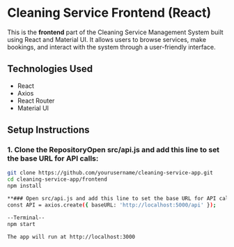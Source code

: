 # Cleaning Service Frontend (React)

This is the **frontend** part of the Cleaning Service Management System built using React and Material UI. It allows users to browse services, make bookings, and interact with the system through a user-friendly interface.

## Technologies Used

- React
- Axios
- React Router
- Material UI

## Setup Instructions

### 1. Clone the RepositoryOpen src/api.js and add this line to set the base URL for API calls:

```bash
git clone https://github.com/yourusername/cleaning-service-app.git
cd cleaning-service-app/frontend
npm install

**### Open src/api.js and add this line to set the base URL for API calls:**
const API = axios.create({ baseURL: 'http://localhost:5000/api' });

--Terminal--
npm start

The app will run at http://localhost:3000
